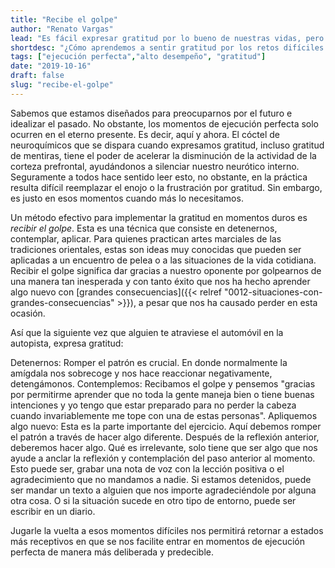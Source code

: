 ```yaml
---
title: "Recibe el golpe"
author: "Renato Vargas"
lead: "Es fácil expresar gratitud por lo bueno de nuestras vidas, pero es un reto aprender a sentir gratitud por lo no tan bueno. ¿Cómo reprogramamos ese mecanismo que escudriña el entorno en busca de amenazas para que encuentre por qué estar agradecido?"
shortdesc: "¿Cómo aprendemos a sentir gratitud por los retos difíciles."
tags: ["ejecución perfecta","alto desempeño", "gratitud"]
date: "2019-10-16"
draft: false
slug: "recibe-el-golpe"
---
```


Sabemos que estamos diseñados para preocuparnos por el futuro e idealizar el pasado. No obstante, los momentos de ejecución perfecta solo ocurren en el eterno presente. Es decir, aquí y ahora. El cóctel de neuroquímicos que se dispara cuando expresamos gratitud, incluso gratitud de mentiras, tiene el poder de acelerar la disminución de la actividad de la corteza prefrontal, ayudándonos a silenciar nuestro neurótico interno. Seguramente a todos hace sentido leer esto, no obstante, en la práctica resulta difícil reemplazar el enojo o la frustración por gratitud. Sin embargo, es justo en esos momentos cuando más lo necesitamos. 

Un método efectivo para implementar la gratitud en momentos duros es _recibir el golpe_. Esta es una técnica que consiste en detenernos, contemplar, aplicar. Para quienes practican artes marciales de las tradiciones orientales, estas son ideas muy conocidas que pueden ser aplicadas a un encuentro de pelea o a las situaciones de la vida cotidiana. Recibir el golpe significa dar gracias a nuestro oponente por golpearnos de una manera tan inesperada y con tanto éxito que nos ha hecho aprender algo nuevo con [grandes consecuencias]({{< relref "0012-situaciones-con-grandes-consecuencias" >}}), a pesar que nos ha causado perder en esta ocasión.

Así que la siguiente vez que alguien te atraviese el automóvil en la autopista, expresa gratitud:

Detenernos: Romper el patrón es crucial. En donde normalmente la amígdala nos sobrecoge y nos hace reaccionar negativamente, detengámonos.
Contemplemos: Recibamos el golpe y pensemos "gracias por permitirme aprender que no toda la gente maneja bien o tiene buenas intenciones y yo tengo que estar preparado para no perder la cabeza cuando invariablemente me tope con una de estas personas".
Apliquemos algo nuevo: Esta es la parte importante del ejercicio. Aquí debemos romper el patrón a través de hacer algo diferente. Después de la reflexión anterior, deberemos hacer algo. Qué es irrelevante, solo tiene que ser algo que nos ayude a anclar la reflexión y contemplación del paso anterior al momento. Esto puede ser, grabar una nota de voz con la lección positiva o el agradecimiento que no mandamos a nadie. Si estamos detenidos, puede ser mandar un texto a alguien que nos importe agradeciéndole por alguna otra cosa. O si la situación sucede en otro tipo de entorno, puede ser escribir en un diario.

Jugarle la vuelta a esos momentos difíciles nos permitirá retornar a estados más receptivos en que se nos facilite entrar en momentos de ejecución perfecta de manera más deliberada y predecible.
